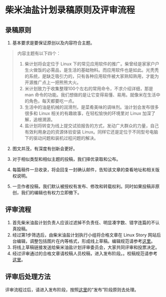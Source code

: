 # 柴米油盐计划录稿原则及评审流程

## 录稿原则
1. 基本要求是要保证原创以及内容符合主题。
> 内容主题有以下四个：
> 1. 柴计划将会定位于 Linux 下的常见应用软件的推广。柴曾经是家家户户生火做饭的必需品，是生活的基础物料。而应用软件也是如此。光秃秃的系统，是缺乏吸引力的，只有各种应用软件被大家熟知熟用，才能为开源推广点上一把熊熊大火。
> 2. 米计划致力于收集整理100个左右的常用命令，不求介绍详细，那是 man 命令的功能。我们想做的是让它变得易懂、易用。就像米在生活中的角色，每天都要吃一点。
> 3. 生活中的油是机械的润滑剂，是菜肴美味的调味剂。油计划会发布很多很多和 Linux 相关的有趣故事，在轻松愉快的环境里对 Linux 加深了解，追根溯源。
> 4. 盐计划将转变为线上提交试验报告的方式，发动广大群众的力量，自己有效利用身边的资源体验安装 Linux。同样它还是定位于不同型号电脑下的驱动问题和装机过程问题的解决。

2. 图文并茂，有深度有创新会更好。

3. 对于相似类型和相似主题的投稿，我们择优录取和公布。

4. 每篇稿件一旦收录，将会回复一封确认邮件，告知该文章的查看地址和相关版权说明。

5. 一旦作者投稿，我们默认被授权有发布、修改和转载权利。同时如果投稿非原创，我们的编辑也有权力立即撤下。

## 评审流程
1. 首先柴米油盐计划负责人应该过滤掉不负责任、明显凑字数、错字连篇的不认真投稿。
2. 经过第1步筛选后，由柴米油盐计划执行小组将合格文章在 Linux Story 网站后台编辑，调整包括图片在内等格式，形成线上草稿。编辑规范请参考[这里](./FrosPlanEditorManual.md)。
3. 将线上草稿链接发送给柴米油盐计划评审委员会，大家共同评审和投票决定。
4. 经过评审通过的合格文章请校稿人员校稿，进入发布阶段。。校稿规范请参考[这里](./FrosPlanEditorManual.md)。

## 评审后处理方法
评审流程过后，请进入发布阶段，按照[这里](./FrosPlanEditorManual.md)的“发布”阶段原则去处理。

